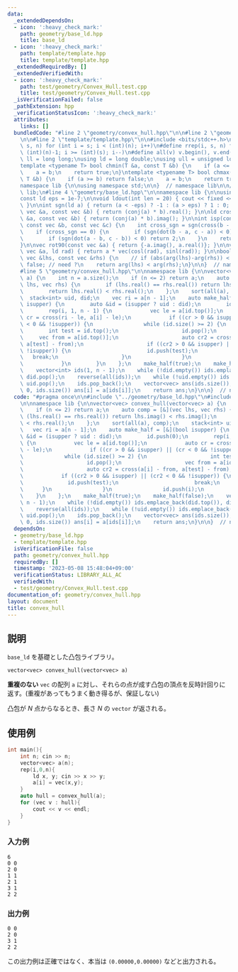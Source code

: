 ```yaml
---
data:
  _extendedDependsOn:
  - icon: ':heavy_check_mark:'
    path: geometry/base_ld.hpp
    title: base_ld
  - icon: ':heavy_check_mark:'
    path: template/template.hpp
    title: template/template.hpp
  _extendedRequiredBy: []
  _extendedVerifiedWith:
  - icon: ':heavy_check_mark:'
    path: test/geometry/Convex_Hull.test.cpp
    title: test/geometry/Convex_Hull.test.cpp
  _isVerificationFailed: false
  _pathExtension: hpp
  _verificationStatusIcon: ':heavy_check_mark:'
  attributes:
    links: []
  bundledCode: "#line 2 \"geometry/convex_hull.hpp\"\n\n#line 2 \"geometry/base_ld.hpp\"\
    \n\n#line 2 \"template/template.hpp\"\n\n#include <bits/stdc++.h>\n\n#define rep(i,\
    \ s, n) for (int i = s; i < (int)(n); i++)\n#define rrep(i, s, n) for (int i =\
    \ (int)(n)-1; i >= (int)(s); i--)\n#define all(v) v.begin(), v.end()\n\nusing\
    \ ll = long long;\nusing ld = long double;\nusing ull = unsigned long long;\n\n\
    template <typename T> bool chmin(T &a, const T &b) {\n    if (a <= b) return false;\n\
    \    a = b;\n    return true;\n}\ntemplate <typename T> bool chmax(T &a, const\
    \ T &b) {\n    if (a >= b) return false;\n    a = b;\n    return true;\n}\n\n\
    namespace lib {\n\nusing namespace std;\n\n}  // namespace lib\n\n// using namespace\
    \ lib;\n#line 4 \"geometry/base_ld.hpp\"\n\nnamespace lib {\n\nusing vec = complex<ld>;\n\
    const ld eps = 1e-7;\n\nvoid ldout(int len = 20) { cout << fixed << setprecision(len);\
    \ }\n\nint sgn(ld a) { return (a < -eps) ? -1 : (a > eps) ? 1 : 0; }\n\nld dot(const\
    \ vec &a, const vec &b) { return (conj(a) * b).real(); }\n\nld cross(const vec\
    \ &a, const vec &b) { return (conj(a) * b).imag(); }\n\nint isp(const vec &a,\
    \ const vec &b, const vec &c) {\n    int cross_sgn = sgn(cross(b - a, c - a));\n\
    \    if (cross_sgn == 0) {\n        if (sgn(dot(b - a, c - a)) < 0) return -2;\n\
    \        if (sgn(dot(a - b, c - b)) < 0) return 2;\n    }\n    return cross_sgn;\n\
    }\n\nvec rot90(const vec &a) { return {-a.imag(), a.real()}; }\n\nvec rot(const\
    \ vec &a, ld rad) { return a * vec(cosl(rad), sinl(rad)); }\n\nbool comp_for_argument_sort(const\
    \ vec &lhs, const vec &rhs) {\n    // if (abs(arg(lhs)-arg(rhs)) < eps) return\
    \ false; // need ?\n    return arg(lhs) < arg(rhs);\n}\n\n}  // namespace lib\n\
    #line 5 \"geometry/convex_hull.hpp\"\n\nnamespace lib {\n\nvector<vec> convex_hull(vector<vec>\
    \ a) {\n    int n = a.size();\n    if (n <= 2) return a;\n    auto comp = [&](vec\
    \ lhs, vec rhs) {\n        if (lhs.real() == rhs.real()) return lhs.imag() < rhs.imag();\n\
    \        return lhs.real() < rhs.real();\n    };\n    sort(all(a), comp);\n  \
    \  stack<int> uid, did;\n    vec ri = a[n - 1];\n    auto make_half = [&](bool\
    \ isupper) {\n        auto &id = (isupper ? uid : did);\n        id.push(0);\n\
    \        rep(i, 1, n - 1) {\n            vec le = a[id.top()];\n            auto\
    \ cr = cross(ri - le, a[i] - le);\n            if ((cr > 0 && isupper) || (cr\
    \ < 0 && !isupper)) {\n                while (id.size() >= 2) {\n            \
    \        int test = id.top();\n                    id.pop();\n               \
    \     vec from = a[id.top()];\n                    auto cr2 = cross(a[i] - from,\
    \ a[test] - from);\n                    if ((cr2 > 0 && isupper) || (cr2 < 0 &&\
    \ !isupper)) {\n                        id.push(test);\n                     \
    \   break;\n                    }\n                }\n                id.push(i);\n\
    \            }\n        }\n    };\n    make_half(true);\n    make_half(false);\n\
    \    vector<int> ids(1, n - 1);\n    while (!did.empty()) ids.emplace_back(did.top()),\
    \ did.pop();\n    reverse(all(ids));\n    while (!uid.empty()) ids.emplace_back(uid.top()),\
    \ uid.pop();\n    ids.pop_back();\n    vector<vec> ans(ids.size());\n    rep(i,\
    \ 0, ids.size()) ans[i] = a[ids[i]];\n    return ans;\n}\n\n}  // namespace lib\n"
  code: "#pragma once\n\n#include \"../geometry/base_ld.hpp\"\n#include \"../template/template.hpp\"\
    \n\nnamespace lib {\n\nvector<vec> convex_hull(vector<vec> a) {\n    int n = a.size();\n\
    \    if (n <= 2) return a;\n    auto comp = [&](vec lhs, vec rhs) {\n        if\
    \ (lhs.real() == rhs.real()) return lhs.imag() < rhs.imag();\n        return lhs.real()\
    \ < rhs.real();\n    };\n    sort(all(a), comp);\n    stack<int> uid, did;\n \
    \   vec ri = a[n - 1];\n    auto make_half = [&](bool isupper) {\n        auto\
    \ &id = (isupper ? uid : did);\n        id.push(0);\n        rep(i, 1, n - 1)\
    \ {\n            vec le = a[id.top()];\n            auto cr = cross(ri - le, a[i]\
    \ - le);\n            if ((cr > 0 && isupper) || (cr < 0 && !isupper)) {\n   \
    \             while (id.size() >= 2) {\n                    int test = id.top();\n\
    \                    id.pop();\n                    vec from = a[id.top()];\n\
    \                    auto cr2 = cross(a[i] - from, a[test] - from);\n        \
    \            if ((cr2 > 0 && isupper) || (cr2 < 0 && !isupper)) {\n          \
    \              id.push(test);\n                        break;\n              \
    \      }\n                }\n                id.push(i);\n            }\n    \
    \    }\n    };\n    make_half(true);\n    make_half(false);\n    vector<int> ids(1,\
    \ n - 1);\n    while (!did.empty()) ids.emplace_back(did.top()), did.pop();\n\
    \    reverse(all(ids));\n    while (!uid.empty()) ids.emplace_back(uid.top()),\
    \ uid.pop();\n    ids.pop_back();\n    vector<vec> ans(ids.size());\n    rep(i,\
    \ 0, ids.size()) ans[i] = a[ids[i]];\n    return ans;\n}\n\n}  // namespace lib"
  dependsOn:
  - geometry/base_ld.hpp
  - template/template.hpp
  isVerificationFile: false
  path: geometry/convex_hull.hpp
  requiredBy: []
  timestamp: '2023-05-08 15:48:04+09:00'
  verificationStatus: LIBRARY_ALL_AC
  verifiedWith:
  - test/geometry/Convex_Hull.test.cpp
documentation_of: geometry/convex_hull.hpp
layout: document
title: convex_hull
---
```


## 説明

`base_ld` を基礎とした凸包ライブラリ。

`vector<vec> convex_hull(vector<vec> a)`

**重複のない** `vec` の配列 `a` に対し、それらの点が成す凸包の頂点を反時計回りに返す。(重複があってもうまく動き得るが、保証しない)

凸包が $N$ 点からなるとき、長さ $N$ の `vector` が返される。

## 使用例

```cpp
int main(){
    int n; cin >> n;
    vector<vec> a(n);
    rep(i,0,n){
        ld x, y; cin >> x >> y;
        a[i] = vec(x,y);
    }
    auto hull = convex_hull(a);
    for (vec v : hull){
        cout << v << endl;
    }
}
```

### 入力例
```
6
0 0
2 0
1 1
2 1
3 1
2 2
```

### 出力例
```
0 0
2 0
3 1
2 2
```

この出力例は正確ではなく、本当は `(0.00000,0.00000)` などと出力される。 